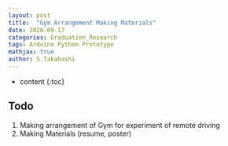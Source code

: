 ```yaml
---
layout: post
title:  "Gym Arrangement Making Materials"
date: 2020-09-17
categories: Graduation_Research
tags: Arduino Python Prototype
mathjax: true
author: S.Takahashi
---
```


* content
{:toc}

## Todo
1. Making arrangement of Gym for experiment of remote driving
2. Making Materials (resume, poster)
